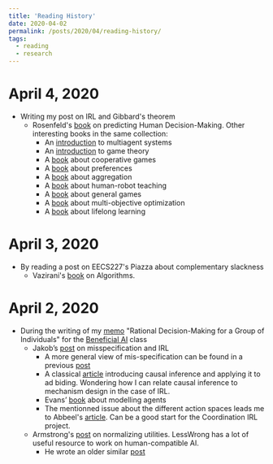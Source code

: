 ```yaml
---
title: 'Reading History'
date: 2020-04-02
permalink: /posts/2020/04/reading-history/
tags:
  - reading
  - research
---
```


# April 4, 2020
* Writing my post on IRL and Gibbard's theorem
    * Rosenfeld's [book](https://www-morganclaypool-com.libproxy.berkeley.edu/doi/pdf/10.2200/S00820ED1V01Y201712AIM036) on predicting Human Decision-Making. Other interesting books in the same collection:
        * An [introduction](https://www-morganclaypool-com.libproxy.berkeley.edu/doi/pdfplus/10.2200/S00091ED1V01Y200705AIM002) to multiagent systems
        * An [introduction](https://www-morganclaypool-com.libproxy.berkeley.edu/doi/pdfplus/10.2200/S00108ED1V01Y200802AIM003) to game theory
        * A [book](https://www-morganclaypool-com.libproxy.berkeley.edu/doi/pdfplus/10.2200/S00355ED1V01Y201107AIM016) about cooperative games
        * A [book](https://www-morganclaypool-com.libproxy.berkeley.edu/doi/pdfplus/10.2200/S00372ED1V01Y201107AIM014) about preferences
        * A [book](https://www-morganclaypool-com.libproxy.berkeley.edu/doi/pdfplus/10.2200/S00559ED1V01Y201312AIM027) about aggregation 
        * A [book](https://www-morganclaypool-com.libproxy.berkeley.edu/doi/pdfplus/10.2200/S00568ED1V01Y201402AIM028) about human-robot teaching
        * A [book](https://www-morganclaypool-com.libproxy.berkeley.edu/doi/pdfplus/10.2200/S00564ED1V01Y201311AIM024) about general games
        * A [book](https://www-morganclaypool-com.libproxy.berkeley.edu/doi/pdfplus/10.2200/S00765ED1V01Y201704AIM034) about multi-objective optimization
        * A [book](https://www-morganclaypool-com.libproxy.berkeley.edu/doi/pdfplus/10.2200/S00832ED1V01Y201802AIM037) about lifelong learning
        

# April 3, 2020
* By reading a post on EECS227's Piazza about complementary slackness
    * Vazirani's [book](http://algorithmics.lsi.upc.edu/docs/Dasgupta-Papadimitriou-Vazirani.pdf) on Algorithms.


# April 2, 2020

* During the writing of my [memo](/files/memo1.pdf) "Rational Decision-Making for a Group of Individuals" for the [Beneficial AI](https://people.eecs.berkeley.edu/~russell/classes/cs294/s20/announcement.html) class
    * Jakob’s [post](https://jsteinhardt.wordpress.com/2017/02/07/model-mis-specification-and-inverse-reinforcement-learning/) on misspecification and IRL
        * A more general view of mis-specification can be found in a previous [post](https://jsteinhardt.wordpress.com/2017/01/10/latent-variables-and-model-mis-specification/#comments
) 
        * A classical [article](https://leon.bottou.org/publications/pdf/tr-2012-09-12.pdf
) introducing causal inference and applying it to ad biding. Wondering how I can relate causal inference to mechanism design in the case of IRL.
        * Evans’ [book](https://agentmodels.org/) about modelling agents
        * The mentionned issue about the different action spaces leads me to Abbeel's [article](https://openreview.net/pdf?id=B16dGcqlx). Can be a good start for the Coordination IRL project.
    * Armstrong's [post](https://www.lesswrong.com/posts/GfMGa9e79AfDMLj36/best-utility-normalisation-method-to-date
) on normalizing utilities. LessWrong has a lot of useful resource to work on human-compatible AI.
        * He wrote an older similar [post](https://www.lesswrong.com/posts/hBJCMWELaW6MxinYW/intertheoretic-utility-comparison)
